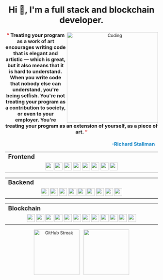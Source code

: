 <h1 align="center">Hi 👋, I'm a full stack and blockchain developer.</h1>

<div align="center">
    <img align="right" alt="Coding" src="https://cdn.pixabay.com/animation/2023/03/23/17/00/17-00-52-997_512.gif" data-canonical-src="https://cdn.pixabay.com/animation/2023/03/23/17/00/17-00-52-997_512.gif" style="width: 300px; visibility: visible; display: inline-block;" data-xblocker="passed" data-target="animated-image.originalImage">
    <h3>
        <span style="color: #E3484D;">“ </span>Treating your program as a work of art encourages writing code that is elegant and artistic — which is great, but it also means that it is hard to understand. When you write code that nobody else can understand, you're being selfish. You're not treating your program as a contribution to society, or even to your employer. You're treating your program as an extension of yourself, as a piece of art.<span style="color: #E3484D;"> ”</span><br /><br />
        <span style="color: #1284C5; display: flex; justify-content: end; padding-right: 10px;">-Richard Stallman</span>
    </h3>
</div>
<div align="center" style="witdh:100%"> 
  <table>
    <tr>
      <td valign="center" width="100px" style="font-size: 20px;"><b>Frontend<b></td>
    </tr>
    <tr>
      <td valign="center" align="center" width="900px">
        <img src="https://img.shields.io/badge/React-g" height="26px" /> 
        <img src="https://img.shields.io/badge/Next-g" height="26px" /> 
        <img src="https://img.shields.io/badge/Vue-g" height="26px" /> 
        <img src="https://img.shields.io/badge/Nuxt-g" height="26px" /> 
<!--         <img src="https://img.shields.io/badge/Angular-g" height="26px"/>  -->
        <img src="https://img.shields.io/badge/Svelte-g" height="26px" /> 
        <img src="https://img.shields.io/badge/TypeScript-g" height="26px" />
        <img src="https://img.shields.io/badge/Bootstrap-g" height="26px" /> 
        <img src="https://img.shields.io/badge/Tailwind-g" height="26px" /> 
      </td>      
    </tr>
  </table>
  <div align="center" style="witdh:100%"> 
  <table>
    <tr>
      <td valign="center" width="100px" style="font-size: 20px;"><b>Backend<b></td>
    </tr>
    <tr>
      <td valign="center" align="center" width="900px">
        <img src="https://img.shields.io/badge/Node.js-blue" height="26px" /> 
        <img src="https://img.shields.io/badge/Express-blue" height="26px" /> 
        <img src="https://img.shields.io/badge/PHP-blue" height="26px" /> 
        <img src="https://img.shields.io/badge/Laravel-blue" height="26px" /> 
        <img src="https://img.shields.io/badge/Ruby-blue" height="26px" /> 
        <img src="https://img.shields.io/badge/Ruby on Rails-blue" height="26px" /> 
<!--         <img src="https://img.shields.io/badge/Django-blue" height="26px" />  -->
        <img src="https://img.shields.io/badge/Python-blue" height="26px" /> 
        <img src="https://img.shields.io/badge/ASP.NET-blue" height="26px" /> 
        <img src="https://img.shields.io/badge/Go-blue" height="26px" /> 
      </td>
    </tr>
  </table>
  
 <table>
    <tr>
      <td valign="center" width="100px" style="font-size: 20px;"><b>Blockchain<b></td>
    </tr>
    <tr>
      <td valign="center" align="center" width="900px">
        <img src="https://img.shields.io/badge/Solidity-violet" height="26px" /> 
        <img src="https://img.shields.io/badge/Rust-violet" height="26px" /> 
        <img src="https://img.shields.io/badge/Web3.js-violet" height="26px" /> 
        <img src="https://img.shields.io/badge/Golang-violet" height="26px" /> 
        <img src="https://img.shields.io/badge/Smart Contract-violet" height="26px" /> 
        <img src="https://img.shields.io/badge/Solana-violet" height="26px" /> 
        <img src="https://img.shields.io/badge/EVM-violet" height="26px" />
        <img src="https://img.shields.io/badge/Bitcoin-violet" height="26px" />
        <img src="https://img.shields.io/badge/Injective-violet" height="26px" /> 
        <img src="https://img.shields.io/badge/SEI-violet" height="26px" /> 
        <img src="https://img.shields.io/badge/Cosmwasm-violet" height="26px" /> 
        <img src="https://img.shields.io/badge/Polkadot-violet" height="26px" /> 
<!--         <img src="https://img.shields.io/badge/Substrate-violet" height="26px" /> -->
      </td>
    </tr>
  </table>
</div>
<p align="center">
    <img height = "150px" src="https://github-readme-streak-stats.herokuapp.com?user=tsukipond8531&theme=blueberry&hide_border=true" alt="GitHub Streak" />
    <img height = "150px" style="margin-left: 10px;" src = "https://github-readme-stats.vercel.app/api/top-langs/?username=monolab825&theme=blueberry&hide_border=true&include_all_commits=true&count_private=true&layout=compact">
</p>


